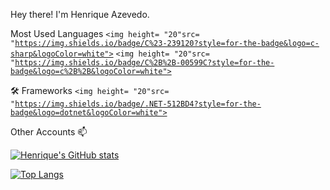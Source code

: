 Hey there! I'm Henrique Azevedo.

Most Used Languages
<code><img height= "20"src= "https://img.shields.io/badge/C%23-239120?style=for-the-badge&logo=c-sharp&logoColor=white"></code>
<code><img height= "20"src= "https://img.shields.io/badge/C%2B%2B-00599C?style=for-the-badge&logo=c%2B%2B&logoColor=white"></code>

🛠 Frameworks
<code><img height= "20"src= "https://img.shields.io/badge/.NET-512BD4?style=for-the-badge&logo=dotnet&logoColor=white"></code>

Other Accounts 📫

[![Henrique's GitHub stats](https://github-readme-stats.vercel.app/api?username=henriqueazevedo1999)](https://github.com/anuraghazra/github-readme-stats)

[![Top Langs](https://github-readme-stats.vercel.app/api/top-langs/?username=henriqueazevedo1999&layout=compact)](https://github.com/anuraghazra/github-readme-stats)
